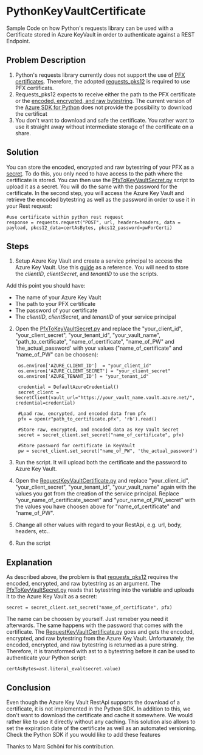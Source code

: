 # PythonKeyVaultCertificate
Sample Code on how Python's requests library can be used with a Certificate stored in Azure KeyVault in order to authenticate against a REST Endpoint.

## Problem Description
1. Python's requests library currently does not support the use of [PFX certificates](https://github.com/psf/requests/issues/1573). Therefore, the adopted [requests_pks12](https://github.com/m-click/requests_pkcs12#pkcs12-support-for-requests) is required to use PFX certificats. 
2. Requests_pks12 expects to receive either the path to the PFX certificate or the [encoded, encrypted, and raw bytestring](https://github.com/m-click/requests_pkcs12#arguments). The current version of the [Azure SDK for Python](https://github.com/Azure/azure-sdk-for-python/tree/master/sdk/keyvault/azure-keyvault-certificates) does not provide the possibility to download the certificat
3. You don't want to download and safe the certificate. You rather want to use it straight away without intermediate storage of the certificate on a share.

## Solution
You can store the encoded, encrypted and raw bytestring of your PFX as a [secret](https://docs.microsoft.com/en-us/azure/key-vault/secrets/about-secrets). To do this, you only need to have access to the path where the certificate is stored. You can then use the [PfxToKeyVaultSecret.py](https://github.com/roumen92/PythonKeyVaultCertificate/blob/master/PfxToKeyVaultSecret.py) script to upload it as a secret. You will do the same with the password for the certificate. In the second step, you will access the Azure Key Vault and retrieve the encoded bytestring as well as the password in order to use it in your Rest request:

    #use certificate within python rest request
    response = requests.request("POST", url, headers=headers, data = payload, pkcs12_data=certAsBytes, pkcs12_password=pwForCerti)
    
## Steps
1. Setup Azure Key Vault and create a service principal to access the Azure Key Vault. Use this [guide](https://docs.microsoft.com/en-us/azure/key-vault/secrets/quick-create-python) as a reference. You will need to store the _clientID_, _clientSecret_, and _tenantID_ to use the scripts.

Add this point you should have:
* The name of your Azure Key Vault
* The path to your PFX certificate
* The password of your certificate
* The _clientID_, _clientSecret_, and _tenantID_ of your service principal

2. Open the [PfxToKeyVaultSecret.py](https://github.com/roumen92/PythonKeyVaultCertificate/blob/master/PfxToKeyVaultSecret.py) and replace the "your_client_id", "your_client_secret", "your_tenant_id", "your_vault_name", "path_to_certificate", "name_of_certificate", "name_of_PW" and 'the_actual_password' with your values ("name_of_certificate" and "name_of_PW" can be choosen):


        os.environ['AZURE_CLIENT_ID']  = "your_client_id"
        os.environ['AZURE_CLIENT_SECRET'] = "your_client_secret"
        os.environ['AZURE_TENANT_ID'] = "your_tenant_id"

        credential = DefaultAzureCredential()
        secret_client = SecretClient(vault_url="https://your_vault_name.vault.azure.net/", credential=credential)

        #Load raw, encrypted, and encoded data from pfx
        pfx = open(r"path_to_certificate.pfx", 'rb').read()

        #Store raw, encrypted, and encoded data as Key Vault Secret
        secret = secret_client.set_secret("name_of_certificate", pfx)

        #Store password for certificate in KeyVault
        pw = secret_client.set_secret("name_of_PW", 'the_actual_password')
    
    
3. Run the script. It will upload both the certificate and the password to Azure Key Vault.
4. Open the [RequestKeyVaultCertificate.py](https://github.com/roumen92/PythonKeyVaultCertificate/blob/master/RequestKeyVaultCertificate.py) and replace "your_client_id", "your_client_secret", "your_tenant_id", "your_vault_name" again with the values you got from the creation of the service principal. Replace "your_name_of_certificate_secret" and "your_name_of_PW_secret" with the values you have choosen above for "name_of_certificate" and "name_of_PW".
5. Change all other values with regard to your RestApi, e.g. url, body, headers, etc..
6. Run the script

## Explanation
As described above, the problem is that [requests_pks12](https://github.com/m-click/requests_pkcs12#pkcs12-support-for-requests) requires the encoded, encrypted, and raw bytestring as an argument. The [PfxToKeyVaultSecret.py](https://github.com/roumen92/PythonKeyVaultCertificate/blob/master/PfxToKeyVaultSecret.py) reads that bytestring into the variable and uploads it to the Azure Key Vault as a secret:

    secret = secret_client.set_secret("name_of_certificate", pfx)

The name can be choosen by yourself. Just remeber you need it afterwards. The same happens with the password that comes with the certificate. The [RequestKeyVaultCertificate.py](https://github.com/roumen92/PythonKeyVaultCertificate/blob/master/RequestKeyVaultCertificate.py) goes and gets the encoded, encrypted, and raw bytestring from the Azure Key Vault. Unfortunately, the encoded, encrypted, and raw bytestring is returned as a pure string. Therefore, it is transformed with ast to a bytestring before it can be used to authenticate your Python script:

    certAsBytes=ast.literal_eval(secret.value)
    
## Conclusion
Even though the Azure Key Vault RestApi supports the download of a certificate, it is not implemented in the Python SDK. In addition to this, we don't want to download the certificate and cache it somewhere. We would rather like to use it directly without any caching. This solution also allows to set the expiration date of the certificate as well as an automated versioning. Check the Python SDK if you would like to add these features

Thanks to Marc Schöni for his contribution.
